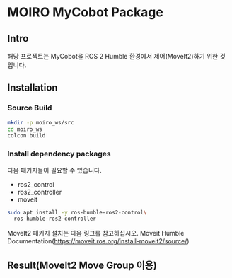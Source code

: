 # MOIRO MyCobot Package
## Intro
해당 프로젝트는 MyCobot을 ROS 2 Humble 환경에서 제어(MoveIt2)하기 위한 것입니다.

## Installation
### Source Build
```sh
mkdir -p moiro_ws/src
cd moiro_ws
colcon build
```
### Install dependency packages
다음 패키지들이 필요할 수 있습니다.
- ros2_control
- ros2_controller
- moveit
``` sh
sudo apt install -y ros-humble-ros2-control\
  ros-humble-ros2-controller
```
MoveIt2 패키지 설치는 다음 링크를 참고하십시오.
Moveit Humble Documentation(https://moveit.ros.org/install-moveit2/source/)

## Result(MoveIt2 Move Group 이용)


